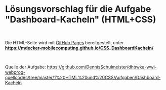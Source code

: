 # Lösungsvorschlag für die Aufgabe "Dashboard-Kacheln" (HTML+CSS) #

<br>

Die HTML-Seite wird mit [GitHub Pages](https://pages.github.com/) bereitgestellt unter **https://mdecker-mobilecomputing.github.io/CSS_DashboardKacheln/**

<br>

Quelle der Aufgabe: https://github.com/DennisSchulmeister/dhbwka-wwi-webprog-quellcodes/tree/master/1%20HTML%20und%20CSS/Aufgaben/Dashboard-Kacheln

<br>